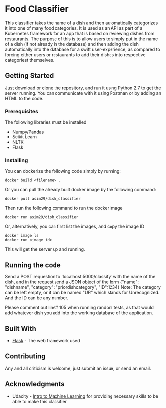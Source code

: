 # Food Classifier

This classifier takes the name of a dish and then automatically categorizes it into one of many food categories. It is used as an API as part of a Kubernetes framework for an app that is based on reviewing dishes from restaurants. The purpose of this is to allow users to simply put in the name of a dish (if not already in the database) and then adding the dish automatically into the database for a swift user-experience, as compared to forcing either users or restaurants to add their dishes into respective categoriest themselves.

## Getting Started

Just download or clone the repository, and run it using Python 2.7 to get the server running. You can communicate with it using Postman or by adding an HTML to the code.

### Prerequisites

The following libraries must be installed
* Numpy/Pandas
* Scikit Learn
* NLTK 
* Flask


### Installing

You can dockerize the following code simply by running:

```
docker build <filename> .
```
Or you can pull the already built docker image by the following command:
```
docker pull asim29/dish_classifier
```
Then run the following command to run the docker image

```
docker run asim29/dish_classifier
```

Or, alternatively, you can first list the images, and copy the image ID 
```
docker image ls
docker run <image id>
```
This will get the server up and running. 

## Running the code

Send a POST requestion to 'localhost:5000/classify' with the name of the dish, and in the request send a JSON object of the form
{"name": "dishname", "category": "priordishcategory", "ID":1234}
Note: The category can be left empty, or it can be named "UR" which stands for Unrecognized. And the ID can be any number.

Please comment out line# 105 when running random tests, as that would add whatever dish you add into the working database of the application.

## Built With

* [Flask](http://flask.pocoo.org/) - The web framework used

## Contributing

Any and all criticism is welcome, just submit an issue, or send an email.

## Acknowledgments

* Udacity - [Intro to Machine Learning](https://www.udacity.com/course/intro-to-machine-learning--ud120) for providing necessary skills to be able to make this classifier
